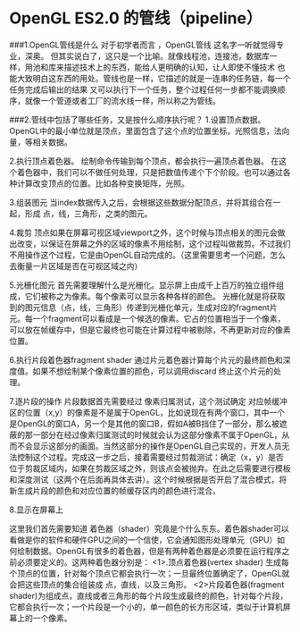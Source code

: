 # OpenGL ES2.0 的管线（pipeline）
###1.OpenGL管线是什么
对于初学者而言 ，OpenGL管线 这名字一听就觉得专业，深奥。
但其实说白了，这只是一个比喻。就像线程池，连接池，数据库一样，用池和库来描述技术上的东西，能给人更明确的认知，让人即使不懂技术 也能大致明白这东西的用处。管线也是一样，它描述的就是一连串的任务链，每一个任务完成后输出的结果 又可以执行下一个任务，整个过程任何一步都不能调换顺序，就像一个管道或者工厂的流水线一样，所以称之为管线。

###2.管线中包括了哪些任务，又是按什么顺序执行呢？
1.设置顶点数据。OpenGL中的最小单位就是顶点，里面包含了这个点的位置坐标，光照信息，法向量，等相关数据。

2.执行顶点着色器。
绘制命令传输到每个顶点，都会执行一遍顶点着色器。
在这个着色器中，我们可以不做任何处理，只是把数值传递个下个阶段。也可以通过各种计算改变顶点的位置。比如各种变换矩阵，光照。

3.组装图元
当index数据传入之后，会根据这些数据分配顶点，并将其组合在一起，形成 点，线，三角形，之类的图元。

4.裁剪
顶点如果在屏幕可视区域viewport之外，这个时候与顶点相关的图元会做出改变，以保证在屏幕之外的区域的像素不用绘制，这个过程叫做裁剪。不过我们不用操作这个过程，它是由OpenGL自动完成的。（这里需要思考一个问题，怎么去衡量一片区域是否在可视区域之内）

5.光栅化图元
首先需要理解什么是光栅化。显示屏上由成千上百万的独立组件组成，它们被称之为像素。每个像素可以显示各种各样的颜色。
光栅化就是将获取到的图元信息（点，线，三角形）传递到光栅化单元，生成对应的fragment片元。每一个fragment可以看成是一个候选的像素。它占的位置相当于一个像素，可以放在帧缓存中，但是它最终也可能在计算过程中被剔除，不再更新对应的像素位置。

6.执行片段着色器fragment shader
通过片元着色器计算每个片元的最终颜色和深度值。如果不想绘制某个像素位置的颜色，可以调用discard 终止这个片元的处理。

7.逐片段的操作
片段数据首先需要经过 像素归属测试，这个测试确定 对应帧缓冲区的位置（x,y）的像素是不是属于OpenGL，比如说现在有两个窗口，其中一个是OpenGL的窗口A，另一个是其他的窗口B，假如A被B挡住了一部分，那么被遮蔽的那一部分在经过像素归属测试的时候就会认为这部分像素不属于OpenGL，从而不会显示这部分的画面。当然这部分的操作是OpenGL自己实现的，开发人员无法控制这个过程。完成这一步之后，接着需要经过剪裁测试：确定（x，y）是否位于剪裁区域内，如果在剪裁区域之外，则该点会被抛弃。在此之后需要进行模板和深度测试（这两个在后面再具体去讲）。这个时候根据是否开启了混合模式，将新生成片段的颜色和对应位置的帧缓存区内的颜色进行混合。


8.显示在屏幕上


这里我们首先需要知道 着色器（shader）究竟是个什么东东。着色器shader可以看做是你的软件和硬件GPU之间的一个信使，它会通知图形处理单元（GPU）如何绘制数据。OpenGL有很多的着色器，但是有两种着色器是必须要在运行程序之前必须要定义的。这两种着色器分别是：
<1>.顶点着色器(vertex shader) 生成每个顶点的位置，针对每个顶点它都会执行一次；一旦最终位置确定了，OpenGL就会把这些顶点的集合组装成 点，直线，以及三角形。
<2>片段着色器(fragment shader)为组成点，直线或者三角形的每个片段生成最终的颜色，针对每个片段，它都会执行一次；一个片段是一个小的，单一颜色的长方形区域，类似于计算机屏幕上的一个像素。







